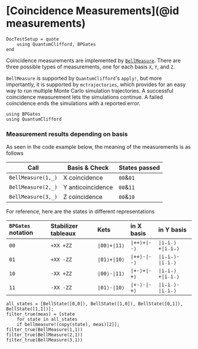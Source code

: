 # [Coincidence Measurements](@id measurements)

```@meta
DocTestSetup = quote
    using QuantumClifford, BPGates
end
```

Coincidence measurements are implemented by [`BellMeasure`](@ref). There are three possible types of measurements, one for each basis `X`, `Y`, and `Z`.

`BellMeasure` is supported by `QuantumClifford`'s `apply!`, but more importantly, it is supported by `mctrajectories`, which provides for an easy way to run multiple Monte Carlo simulation trajectories. A successful coincidence measurement lets the simulations continue. A failed coincidence ends the simulations with a reported error.

```@setup 1
using BPGates
using QuantumClifford
```

### Measurement results depending on basis

As seen in the code example below, the meaning of the measurements is as follows

|Call|Basis & Check|States passed|
|---|---|---|
|`BellMeasure(1,_)`|X coincidence|`00`&`01`|
|`BellMeasure(2,_)`|Y anticoincidence|`00`&`11`|
|`BellMeasure(3,_)`|Z coincidence|`00`&`10`|

For reference, here are the states in different representations

| `BPGates` notation| Stabilizer tableaux | Kets | in X basis | in Y basis |
|:---|:---|:---|:---|:---|
|`00`|`+XX +ZZ`|`∣00⟩+∣11⟩`|`∣++⟩+∣--⟩`|`∣i₊i₋⟩+∣i₋i₊⟩`|
|`01`|`+XX -ZZ`|`∣01⟩+∣10⟩`|`∣++⟩-∣--⟩`|`∣i₊i₊⟩-∣i₋i₋⟩`|
|`10`|`-XX +ZZ`|`∣00⟩-∣11⟩`|`∣+-⟩+∣-+⟩`|`∣i₊i₊⟩+∣i₋i₋⟩`|
|`11`|`-XX -ZZ`|`∣01⟩-∣10⟩`|`∣+-⟩-∣-+⟩`|`∣i₊i₋⟩-∣i₋i₊⟩`|

```@repl 1
all_states = [BellState([0,0]), BellState([1,0]), BellState([0,1]), BellState([1,1])];
filter_true(meas) = [state
    for state in all_states
    if bellmeasure!(copy(state), meas)[2]];
filter_true(BellMeasure(1,1))
filter_true(BellMeasure(2,1))
filter_true(BellMeasure(3,1))
```